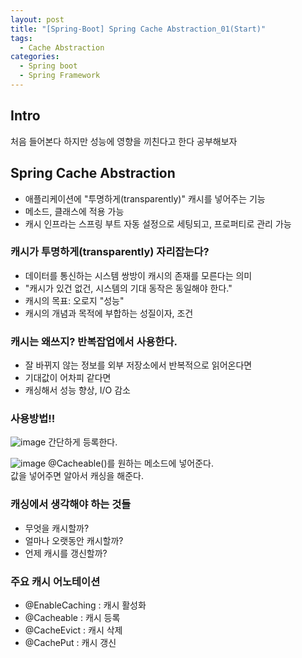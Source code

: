 ```yaml
---
layout: post
title: "[Spring-Boot] Spring Cache Abstraction_01(Start)"
tags: 
  - Cache Abstraction
categories:
  - Spring boot
  - Spring Framework
---
```


## Intro
처음 들어본다 하지만 성능에 영향을 끼친다고 한다 공부해보자


## Spring Cache Abstraction
- 애플리케이션에 "투명하게(transparently)" 캐시를 넣어주는 기능
- 메소드, 클래스에 적용 가능
- 캐시 인프라는 스프링 부트 자동 설정으로 세팅되고, 프로퍼티로 관리 가능

### 캐시가 투명하게(transparently) 자리잡는다?
- 데이터를 통신하는 시스템 쌍방이 캐시의 존재를 모른다는 의미
- "캐시가 있건 없건, 시스템의 기대 동작은 동일해야 한다."
- 캐시의 목표: 오로지 "성능"
- 캐시의 개념과 목적에 부합하는 성질이자, 조건


### 캐시는 왜쓰지? 반복잡업에서 사용한다.
- 잘 바뀌지 않는 정보를 외부 저장소에서 반복적으로 읽어온다면
- 기대값이 어차피 같다면
- 캐싱해서 성능 향상, I/O 감소

### 사용방법!!

![image](https://user-images.githubusercontent.com/51642448/155523427-6565c233-5a68-45ea-80c4-82f465b7f9e2.png)
간단하게 등록한다.

![image](https://user-images.githubusercontent.com/51642448/155523497-c97ead12-7e37-4518-9a9a-6bc540cf5865.png)
@Cacheable()를 원하는 메소드에 넣어준다.<br/>
값을 넣어주면 알아서 캐싱을 해준다. 


### 캐싱에서 생각해야 하는 것들
- 무엇을 캐시할까?
- 얼마나 오랫동안 캐시할까?
- 언제 캐시를 갱신할까?

### 주요 캐시 어노테이션
- @EnableCaching : 캐시 활성화
- @Cacheable : 캐시 등록
- @CacheEvict : 캐시 삭제
- @CachePut : 캐시 갱신

